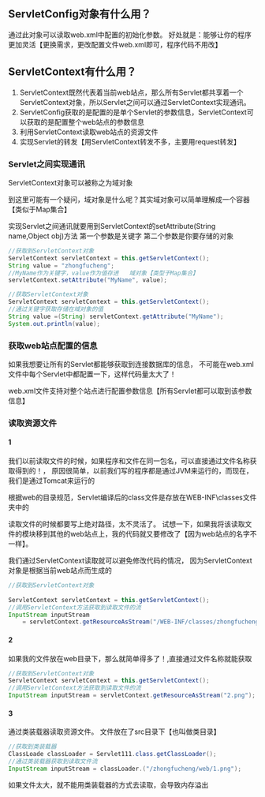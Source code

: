 ## ServletConfig对象有什么用？
通过此对象可以读取web.xml中配置的初始化参数。
好处就是：能够让你的程序更加灵活【更换需求，更改配置文件web.xml即可，程序代码不用改】

## ServletContext有什么用？
1. ServletContext既然代表着当前web站点，那么所有Servlet都共享着一个ServletContext对象，所以Servlet之间可以通过ServletContext实现通讯。
2. ServletConfig获取的是配置的是单个Servlet的参数信息，ServletContext可以获取的是配置整个web站点的参数信息
3. 利用ServletContext读取web站点的资源文件
4. 实现Servlet的转发【用ServletContext转发不多，主要用request转发】

### Servlet之间实现通讯
ServletContext对象可以被称之为域对象

到这里可能有一个疑问，域对象是什么呢？其实域对象可以简单理解成一个容器【类似于Map集合】

实现Servlet之间通讯就要用到ServletContext的setAttribute(String name,Object obj)方法
第一个参数是关键字
第二个参数是你要存储的对象
```java
//获取到ServletContext对象
ServletContext servletContext = this.getServletContext();        
String value = "zhongfucheng";        
//MyName作为关键字，value作为值存进   域对象【类型于Map集合】
servletContext.setAttribute("MyName", value);
```

```java
//获取ServletContext对象        
ServletContext servletContext = this.getServletContext();        
//通过关键字获取存储在域对象的值       
String value =(String) servletContext.getAttribute("MyName");
System.out.println(value);
```

### 获取web站点配置的信息
如果我想要让所有的Servlet都能够获取到连接数据库的信息，
不可能在web.xml文件中每个Servlet中都配置一下，这样代码量太大了！

web.xml文件支持对整个站点进行配置参数信息【所有Servlet都可以取到该参数信息】

### 读取资源文件
#### 1
我们以前读取文件的时候，如果程序和文件在同一包名，可以直接通过文件名称获取得到的！，
原因很简单，以前我们写的程序都是通过JVM来运行的，而现在，我们是通过Tomcat来运行的

根据web的目录规范，Servlet编译后的class文件是存放在WEB-INF\classes文件夹中的

读取文件的时候都要写上绝对路径，太不灵活了。
试想一下，如果我将该读取文件的模块移到其他的web站点上，我的代码就又要修改了【因为web站点的名字不一样】。

我们通过ServletContext读取就可以避免修改代码的情况，
因为ServletContext对象是根据当前web站点而生成的

```java
//获取到ServletContext对象
        
ServletContext servletContext = this.getServletContext();        
//调用ServletContext方法获取到读取文件的流        
InputStream inputStream 
    = servletContext.getResourceAsStream("/WEB-INF/classes/zhongfucheng/web/1.png");
```

#### 2
如果我的文件放在web目录下，那么就简单得多了！,直接通过文件名称就能获取
```java
//获取到ServletContext对象
ServletContext servletContext = this.getServletContext();
//调用ServletContext方法获取到读取文件的流        
InputStream inputStream = servletContext.getResourceAsStream("2.png");
```

#### 3
通过类装载器读取资源文件。
文件放在了src目录下【也叫做类目录】
```java
//获取到类装载器    
ClassLoade classLoader = Servlet111.class.getClassLoader();        
//通过类装载器获取到读取文件流        
InputStream inputStream = classLoader.("/zhongfucheng/web/1.png");
```
如果文件太大，就不能用类装载器的方式去读取，会导致内存溢出


